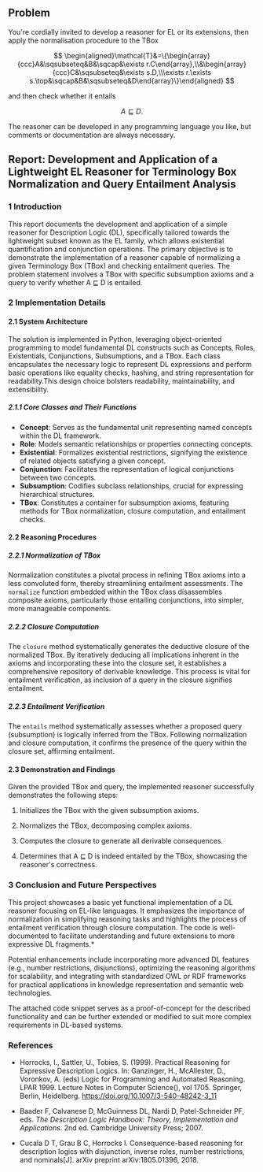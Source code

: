 ## Problem

You're cordially invited to develop a reasoner for EL or its extensions, then apply the normalisation procedure to the TBox

$$
\begin{aligned}\mathcal{T}&=\{\begin{array}{ccc}A&\sqsubseteq&B&\sqcap&\exists r.C\end{array},\\&\begin{array}{ccc}C&\sqsubseteq&\exists s.D,\\\exists r.\exists s.\top&\sqcap&B&\sqsubseteq&D\end{array}\}\end{aligned}
$$

and then check whether it entails

$$
A\sqsubseteq D.
$$

The reasoner can be developed in any programming language you like, but comments or documentation are always necessary.

## Report: Development and Application of a Lightweight EL Reasoner for Terminology Box Normalization and Query Entailment Analysis

### 1 Introduction

This report documents the development and application of a simple reasoner for Description Logic (DL), specifically tailored towards the lightweight subset known as the EL family, which allows existential quantification and conjunction operations. The primary objective is to demonstrate the implementation of a reasoner capable of normalizing a given Terminology Box (TBox) and checking entailment queries. The problem statement involves a TBox with specific subsumption axioms and a query to verify whether A ⊑ D is entailed.

### 2 Implementation Details

#### 2.1 System Architecture

The solution is implemented in Python, leveraging object-oriented programming to model fundamental DL constructs such as Concepts, Roles, Existentials, Conjunctions, Subsumptions, and a TBox. Each class encapsulates the necessary logic to represent DL expressions and perform basic operations like equality checks, hashing, and string representation for readability.This design choice bolsters readability, maintainability, and extensibility.

##### 2.1.1 Core Classes and Their Functions

- **Concept**: Serves as the fundamental unit representing named concepts within the DL framework.
- **Role**: Models semantic relationships or properties connecting concepts.
- **Existential**: Formalizes existential restrictions, signifying the existence of related objects satisfying a given concept.
- **Conjunction**: Facilitates the representation of logical conjunctions between two concepts.
- **Subsumption**: Codifies subclass relationships, crucial for expressing hierarchical structures.
- **TBox**: Constitutes a container for subsumption axioms, featuring methods for TBox normalization, closure computation, and entailment checks.

#### 2.2 Reasoning Procedures

##### 2.2.1 Normalization of TBox

Normalization constitutes a pivotal process in refining TBox axioms into a less convoluted form, thereby streamlining entailment assessments. The `normalize` function embedded within the TBox class disassembles composite axioms, particularly those entailing conjunctions, into simpler, more manageable components.

##### 2.2.2 Closure Computation

The `closure` method systematically generates the deductive closure of the normalized TBox. By iteratively deducing all implications inherent in the axioms and incorporating these into the closure set, it establishes a comprehensive repository of derivable knowledge. This process is vital for entailment verification, as inclusion of a query in the closure signifies entailment.

##### 2.2.3 Entailment Verification

The `entails` method systematically assesses whether a proposed query (subsumption) is logically inferred from the TBox. Following normalization and closure computation, it confirms the presence of the query within the closure set, affirming entailment.

#### 2.3 Demonstration and Findings

Given the provided TBox and query, the implemented reasoner successfully demonstrates the following steps:

1. Initializes the TBox with the given subsumption axioms.
  
2. Normalizes the TBox, decomposing complex axioms.
  
3. Computes the closure to generate all derivable consequences.
  
4. Determines that A ⊑ D is indeed entailed by the TBox, showcasing the reasoner's correctness.
  

### 3 Conclusion and Future Perspectives

This project showcases a basic yet functional implementation of a DL reasoner focusing on EL-like languages. It emphasizes the importance of normalization in simplifying reasoning tasks and highlights the process of entailment verification through closure computation. The code is well-documented to facilitate understanding and future extensions to more expressive DL fragments.*

Potential enhancements include incorporating more advanced DL features (e.g., number restrictions, disjunctions), optimizing the reasoning algorithms for scalability, and integrating with standardized OWL or RDF frameworks for practical applications in knowledge representation and semantic web technologies.

The attached code snippet serves as a proof-of-concept for the described functionality and can be further extended or modified to suit more complex requirements in DL-based systems.

### References

- Horrocks, I., Sattler, U., Tobies, S. (1999). Practical Reasoning for Expressive Description Logics. In: Ganzinger, H., McAllester, D., Voronkov, A. (eds) Logic for Programming and Automated Reasoning. LPAR 1999. Lecture Notes in Computer Science(), vol 1705. Springer, Berlin, Heidelberg. https://doi.org/10.1007/3-540-48242-3_11
  
- Baader F, Calvanese D, McGuinness DL, Nardi D, Patel-Schneider PF, eds. *The Description Logic Handbook: Theory, Implementation and Applications*. 2nd ed. Cambridge University Press; 2007.
  
- Cucala D T, Grau B C, Horrocks I. Consequence-based reasoning for description logics with disjunction, inverse roles, number restrictions, and nominals[J]. arXiv preprint arXiv:1805.01396, 2018.